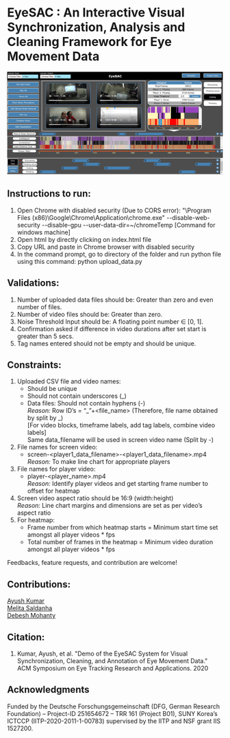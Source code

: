 # EyeSAC : An Interactive Visual Synchronization, Analysis and Cleaning Framework for Eye Movement Data


![alt text](https://github.com/ayushGHub/EyeSAC/blob/main/teaser.JPG)

## Instructions to run:
1.	Open Chrome with disabled security (Due to CORS error): 
"\Program Files (x86)\Google\Chrome\Application\chrome.exe" --disable-web-security --disable-gpu --user-data-dir=~/chromeTemp 	[Command for windows machine]
2.	Open html by directly clicking on index.html file
3.	Copy URL and paste in Chrome browser with disabled security
4.	In the command prompt, go to directory of the folder and run python file using this command: 
python upload_data.py

## Validations:
1.	Number of uploaded data files should be: Greater than zero and even number of files.
2.	Number of video files should be: Greater than zero.
3.	Noise Threshold Input should be: A floating point number ∈ [0, 1].
4.	Confirmation asked if difference in video durations after set start is greater than 5 secs.
5.	Tag names entered should not be empty and should be unique.

## Constraints:
1.	Uploaded CSV file and video names:
	-	Should be unique
	-	Should not contain underscores (_)
	-	Data files: Should not contain hyphens (-)  
	*_Reason:_* Row ID’s = “<prefix>_”+<file_name> (Therefore, file name obtained by split by _)  
      [For video blocks, timeframe labels, add tag labels, combine video labels]  
	 Same data_filename will be used in screen video name (Split by -)
2.	File names for screen video:
	-	screen-<player1_data_filename>-<player1_data_filename>.mp4  
	*_Reason:_* To make line chart for appropriate players
3.	File names for player video:
	-	player-<player_name>.mp4  
	*_Reason:_* Identify player videos and get starting frame number to offset for heatmap 
4. 	Screen video aspect ratio should be 16:9 (width:height)  
	*_Reason:_* Line chart margins and dimensions are set as per video’s aspect ratio
5.	For heatmap:
	-	Frame number from which heatmap starts = Minimum start time set amongst all player videos * fps
	-	Total number of frames in the heatmap = Minimum video duration amongst all player videos * fps

Feedbacks, feature requests, and contribution are welcome!

## Contributions:
[Ayush Kumar](https://github.com/ayushGHub)  
[Melita Saldanha](https://github.com/melitasaldanha)  
[Debesh Mohanty](https://github.com/debeshm)

## Citation:
1. Kumar, Ayush, et al. "Demo of the EyeSAC System for Visual Synchronization, Cleaning, and Annotation of Eye Movement Data." ACM Symposium on Eye Tracking Research and Applications. 2020

## Acknowledgments
Funded by the Deutsche Forschungsgemeinschaft (DFG, German Research Foundation) – Project-ID 251654672 – TRR 161 (Project B01),
SUNY Korea’s ICTCCP (IITP-2020-2011-1-00783) supervised by the IITP and NSF grant IIS 1527200.

